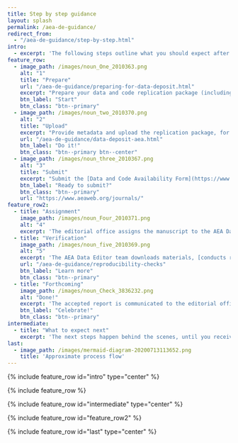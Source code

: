 ```yaml
---
title: Step by step guidance
layout: splash
permalink: /aea-de-guidance/
redirect_from:
  - "/aea-de-guidance/step-by-step.html"
intro: 
  - excerpt: 'The following steps outline what you should expect after conditional acceptance of your manuscript, in compliance with the [AEA Data and Code Availability Policy](https://www.aeaweb.org/journals/policies/data-code):'
feature_row:
  - image_path: /images/noun_One_2010363.png
    alt: "1"
    title: "Prepare"
    url: "/aea-de-guidance/preparing-for-data-deposit.html"
    excerpt: "Prepare your data and code replication package (including data citations and provenance information). You can do this at any time, even before submitting to the AEA journals."
    btn_label: "Start"
    btn_class: "btn--primary"
  - image_path: /images/noun_two_2010370.png
    alt: "2"
    title: "Upload"
    excerpt: "Provide metadata and upload the replication package, for verification and subsequently publication"
    url: "/aea-de-guidance/data-deposit-aea.html"
    btn_label: "Do it!"
    btn_class: "btn--primary btn--center"
  - image_path: /images/noun_three_2010367.png
    alt: "3"
    title: "Submit"
    excerpt: "Submit the [Data and Code Availability Form](https://www.aeaweb.org/journals/forms/data-code-availability) together with your manuscript native files as instructed, and as per guidelines at your journal (for example, [AER guidelines](https://www.aeaweb.org/journals/aer/submissions/accepted-articles/styleguide))."
    btn_label: "Ready to submit?"
    btn_class: "btn--primary"
    url: "https://www.aeaweb.org/journals/"
feature_row2:
  - title: "Assignment"
    image_path: /images/noun_Four_2010371.png
    alt: "4"
    excerpt: 'The editorial office assigns the manuscript to the AEA Data Editor. '
  - title: "Verification"
    image_path: /images/noun_five_2010369.png
    alt: "5"
    excerpt: 'The AEA Data Editor team downloads materials, [conducts reproducibility checks](https://social-science-data-editors.github.io/guidance/Verification_guidance.html) , writes [report](https://github.com/AEADataEditor/replication-template/blob/master/REPLICATION.md). If changes need to be made, the report is communicated to the authors, who make changes and re-submit, until the replication package is accepted.'
    url: "/aea-de-guidance/reproducibility-checks"
    btn_label: "Learn more"
    btn_class: "btn--primary"
  - title: "Forthcoming"
    image_path: /images/noun_Check_3836232.png
    alt: "Done!"
    excerpt: 'The accepted report is communicated to the editorial office and the Editor of the journal. This starts the copy-editing process. Small changes can still be incorporated at this stage. Once completed, the manuscript and the data deposit are published together.'
    btn_label: "Celebrate!"
    btn_class: "btn--primary"
intermediate:
  - title: "What to expect next"
    excerpt: 'The next steps happen behind the scenes, until you receive the replication report:'
last:
  - image_path: /images/mermaid-diagram-20200713113652.png
    title: 'Approximate process flow'
---
```


{% include feature_row id="intro" type="center" %}

{% include feature_row %}


{% include feature_row id="intermediate" type="center" %}

{% include feature_row id="feature_row2" %}

{% include feature_row id="last" type="center" %}




<!-- Icons by Michał Kamiński from the Noun Project Creative Commons License -->
